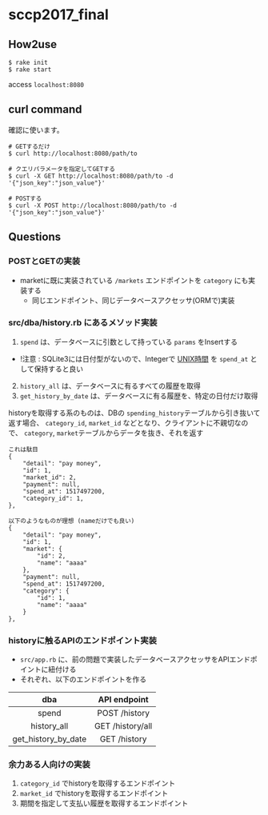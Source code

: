 # sccp2017_final

## How2use
```
$ rake init
$ rake start 
```

access `localhost:8080`

## curl command
確認に使います。
```
# GETするだけ
$ curl http://localhost:8080/path/to

# クエリパラメータを指定してGETする
$ curl -X GET http://localhost:8080/path/to -d '{"json_key":"json_value"}'

# POSTする
$ curl -X POST http://localhost:8080/path/to -d '{"json_key":"json_value"}'
```

## Questions
### POSTとGETの実装
- marketに既に実装されている `/markets` エンドポイントを `category` にも実装する
  - 同じエンドポイント、同じデータベースアクセッサ(ORMで)実装

### src/dba/history.rb にあるメソッド実装
1. `spend` は、データベースに引数として持っている `params` をInsertする
  - !注意 : SQLite3には日付型がないので、Integerで [UNIX時間](http://ruby-doc.org/core-2.1.5/Time.html#method-i-to_i) を `spend_at` として保持すると良い
2. `history_all` は、データベースに有るすべての履歴を取得
3. `get_history_by_date` は、データベースに有る履歴を、特定の日付だけ取得

historyを取得する系のものは、DBの `spending_history`テーブルから引き抜いて返す場合、 `category_id`, `market_id` などとなり、クライアントに不親切なので、 `category`, `market`テーブルからデータを抜き、それを返す

```
これは駄目
{
    "detail": "pay money", 
    "id": 1, 
    "market_id": 2,
    "payment": null,
    "spend_at": 1517497200, 
    "category_id": 1, 
}, 

以下のようなものが理想 (nameだけでも良い)
{
    "detail": "pay money", 
    "id": 1, 
    "market": {
        "id": 2, 
        "name": "aaaa"
    }, 
    "payment": null, 
    "spend_at": 1517497200, 
    "category": {
        "id": 1, 
        "name": "aaaa"
    }
}, 
```

### historyに触るAPIのエンドポイント実装
- `src/app.rb` に、前の問題で実装したデータベースアクセッサをAPIエンドポイントに紐付ける
- それぞれ、以下のエンドポイントを作る

| dba | API endpoint |
|:---:|:------------:|
|spend|POST /history|
|history_all|GET /history/all|
|get_history_by_date|GET /history|

### 余力ある人向けの実装
1. `category_id` でhistoryを取得するエンドポイント
2. `market_id` でhistoryを取得するエンドポイント
3. 期間を指定して支払い履歴を取得するエンドポイント
